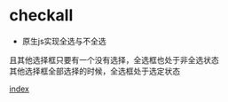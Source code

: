 # checkall
* 原生js实现全选与不全选  

且其他选择框只要有一个没有选择，全选框也处于非全选状态    
其他选择框全部选择的时候，全选框处于选定状态     


[index](https://wolancy.github.io/checkall/index.html)
